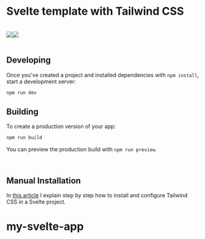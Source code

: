 # Svelte template with Tailwind CSS

<br>

<div style="display:flex">
  <img src="https://upload.wikimedia.org/wikipedia/commons/thumb/1/1b/Svelte_Logo.svg/199px-Svelte_Logo.svg.png" />
  <img src="https://seeklogo.com/images/T/tailwind-css-logo-5AD4175897-seeklogo.com.png" />
</div>

<br>

## Developing

Once you've created a project and installed dependencies with `npm install`, start a development server:

```bash
npm run dev
```

## Building

To create a production version of your app:

```bash
npm run build
```

You can preview the production build with `npm run preview`.

<br>

## Manual Installation

In [this article](https://www.jhanca.site/blog/how-to-install-tailwind-css-with-svelte) I explain step by step how to install and configure Tailwind CSS in a Svelte project.
# my-svelte-app
